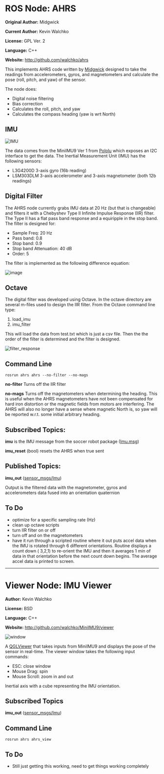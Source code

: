 # ROS Node: AHRS

**Original Author:** Midgwick

**Current Author:** Kevin Walchko

**License:** GPL Ver. 2

**Language:** C++

**Website:** http://github.com/walchko/ahrs

This implements AHRS code written by [Midgwick](http://github.com/walchko/ahrs/tree/master/docs/madgwick.pdf) designed to take the
readings from accelerometers, gyros, and magnetometers and calculate the pose (roll,
pitch, and yaw) of the sensor.

The node does:

* Digital noise filtering
* Bias correction
* Calculates the roll, pitch, and yaw
* Calculates the compass heading (yaw is wrt North)

## IMU

![IMU](http://i1268.photobucket.com/albums/jj568/mars_university/blog/MinIMU-9-Ver1.png)

The data comes from the MiniIMU9 Ver 1 from [Pololu](http://www.pololu.com) which
exposes an I2C interface to get the data. The Inertial Measurement Unit (IMU) has
the following sensors:

* L3G4200D 3-axis gyro (16b reading)
* LSM303DLM 3-axis accelerometer and 3-axis magnetometer (both 12b readings)

## Digital Filter

The AHRS node currently grabs IMU data at 20 Hz (but that is changeable) and filters it with a Chebyshev Type II
Infinite Impulse Response (IIR) filter. The Type II has a flat pass band response and a 
equiripple in the stop band. The filter is designed for:

* Sample Freq: 20 Hz
* Pass band: 0.8
* Stop band: 0.9
* Stop band Attenuation: 40 dB
* Order: 5

The filter is implemented as the following difference equation:

![image](http://i1268.photobucket.com/albums/jj568/mars_university/blog/filter-direct.png)

## Octave

The digital filter was developed using Octave. In the octave directory are several m-files used to design the IIR filter. From the
Octave command line type:

1. load_imu
2. imu_filter

This will load the data from test.txt which is just a csv file. Then the the order of 
the filter is determined and the filter is designed.

![filter_response](http://i1268.photobucket.com/albums/jj568/mars_university/blog/filter-response.png "title")

## Command Line

	rosrun ahrs ahrs --no-filter --no-mags

**no-filter** Turns off the IIR filter

**no-mags** Turns off the magnetometers when determining the heading. This is useful when 
the AHRS magnetometers have not been compensated for hard iron distortion or the 
magnetic fields from motors are interfering. The AHRS will also no longer have a sense
where magnetic North is, so yaw will be reported w.r.t. some initial arbitrary heading. 

## Subscribed Topics:

**imu** is the IMU message from the soccer robot package 
([Imu.msg](http://github.com/walchko/soccer/blob/master/msg/Imu.msg))

**imu_reset** (bool) resets the AHRS when true sent


## Published Topics: 

**imu_out** ([sensor_msgs/Imu](http://www.ros.org/doc/api/sensor_msgs/html/msg/Imu.html)) 

Output is the filtered data with the magnetometer, gyros and accelerometers
data fused into an orientation quaternion 

## To Do

* optimize for a specific sampling rate (Hz)
* clean up octave scripts
* turn IIR filter on or off
* turn off and on the magnetometers
* have it run through a scripted routine where it out puts accel data when the 
IMU is rotated through 6 different orientations. Routine displays a count down (
3,2,1) to re-orient the IMU and then it averages 1 min of data in that orientation
before the next count down begins. The average accel data is printed to screen.

------------------------------------------------------------------------------------

# Viewer Node: IMU Viewer

**Author:** Kevin Walchko

**License:** BSD

**Language:** C++

**Website:** http://github.com/walchko/MiniIMU9/viewer

![window](http://i1268.photobucket.com/albums/jj568/mars_university/ahrs.png)

A [QGLViewer](www.libqglviewer.com) that takes inputs from MiniIMU9 and displays 
the pose of the sensor in real-time. The viewer window takes the following
input commands:

* ESC: close window
* Mouse Drag: spin
* Mouse Scroll: zoom in and out

Inertial axis with a cube representing the IMU orientation.

## Subscribed Topics

**imu_out** ([sensor_msgs/Imu](http://www.ros.org/doc/api/sensor_msgs/html/msg/Imu.html)) 

## Command Line

	rosrun ahrs ahrs_view

## To Do

* Still just getting this working, need to get things working completely

